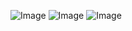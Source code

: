 ![Image](https://github.com/user-attachments/assets/479500a4-2135-4610-b5d2-828436d3e3b4)
![Image](https://github.com/user-attachments/assets/f17b21da-8cce-475b-8ae6-cd22bd06c402)
![Image](https://github.com/user-attachments/assets/52c878ae-fea2-4068-97ed-3164fb7fe486)
